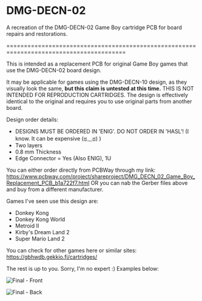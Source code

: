 # DMG-DECN-02
A recreation of the DMG-DECN-02 Game Boy cartridge PCB for board repairs and restorations.

========================================================================================

This is intended as a replacement PCB for original Game Boy games that use the DMG-DECN-02 board design.

It may be applicable for games using the DMG-DECN-10 design, as they visually look the same, <b>but this claim is untested at this time.</b>
THIS IS NOT INTENDED FOR REPRODUCTION CARTRIDGES. The design is effectively identical to the original and requires you to use original parts from another board.

Design order details:

- DESIGNS MUST BE ORDERED IN 'ENIG'. DO NOT ORDER IN 'HASL'! (I know. It can be expensive (ಥ﹏ಥ) )
- Two layers
- 0.8 mm Thickness
- Edge Connector = Yes (Also ENIG), 1U

You can either order directly from PCBWay through my link: https://www.pcbway.com/project/shareproject/DMG_DECN_02_Game_Boy_Replacement_PCB_b1a722f7.html 
OR you can nab the Gerber files above and buy from a different manufacturer.


Games I've seen use this design are:
- Donkey Kong
- Donkey Kong World
- Metroid II
- Kirby's Dream Land 2
- Super Mario Land 2

You can check for other games here or similar sites: https://gbhwdb.gekkio.fi/cartridges/


The rest is up to you. Sorry, I'm no expert :)
Examples below:


![Final - Front](https://github.com/ArmenianBot/DMG-DECN-02/assets/18238389/0788ed3b-e5cd-4895-ae19-3e78f2ba7d32)

![Final - Back](https://github.com/ArmenianBot/DMG-DECN-02/assets/18238389/adf930d1-49f1-4940-9cfd-e2d851fe72b8)
